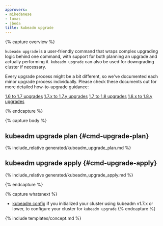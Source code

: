 ```yaml
---
approvers:
- mikedanese
- luxas
- jbeda
title: kubeadm upgrade
---
```

{% capture overview %}

`kubeadm upgrade` is a user-friendly command that wraps complex upgrading logic behind one command, with support
for both planning an upgrade and actually performing it. `kubeadm upgrade` can also be used for downgrading
cluster if necessary.

Every upgrade process might be a bit different, so we've documented each minor upgrade process individually.
Please check these documents out for more detailed how-to-upgrade guidance:

 [1.6 to 1.7 upgrades](/docs/tasks/administer-cluster/kubeadm-upgrade-1-7/)
 [1.7.x to 1.7.y  upgrades](/docs/tasks/administer-cluster/kubeadm-upgrade-1-8/)
 [1.7 to 1.8 upgrades](/docs/tasks/administer-cluster/kubeadm-upgrade-1-8/)
 [1.8.x to 1.8.y upgrades](/docs/tasks/administer-cluster/kubeadm-upgrade-1-8/)

{% endcapture %}

{% capture body %}
## kubeadm upgrade plan {#cmd-upgrade-plan}
{% include_relative generated/kubeadm_upgrade_plan.md %}

## kubeadm upgrade apply  {#cmd-upgrade-apply}
{% include_relative generated/kubeadm_upgrade_apply.md %}

{% endcapture %}

{% capture whatsnext %}
* [kubeadm config](kubeadm-config.md) if you initialized your cluster using kubeadm v1.7.x or lower, to configure your cluster for `kubeadm upgrade`
{% endcapture %}

{% include templates/concept.md %}
